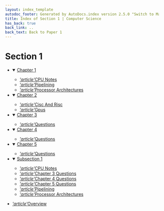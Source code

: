 ```yaml
---
layout: index_template
autodoc_footer: Generated by AutoDocs.index version 2.5.0 "Switch to Material Icons" ⓒ Starwort, 2020
title: Index of Section 1 | Computer Science
has_back: true
back_link: ..
back_text: Back to Paper 1
---
```


# **Section 1**

- <details open><summary><a href='./chapter_1'>Chapter 1</a></summary>

  - <a href='./chapter_1/CPU_notes.md'><i title='MD file' class="material-icons">'article'</i>CPU Notes</a>
  - <a href='./chapter_1/pipelining.md'><i title='MD file' class="material-icons">'article'</i>Pipelining</a>
  - <a href='./chapter_1/processor_architectures.md'><i title='MD file' class="material-icons">'article'</i>Processor Architectures</a>

  </details>
- <details open><summary><a href='./chapter_2'>Chapter 2</a></summary>

  - <a href='./chapter_2/cisc_and_risc.md'><i title='MD file' class="material-icons">'article'</i>Cisc And Risc</a>
  - <a href='./chapter_2/gpus.md'><i title='MD file' class="material-icons">'article'</i>Gpus</a>

  </details>
- <details open><summary><a href='./chapter_3'>Chapter 3</a></summary>

  - <a href='./chapter_3/questions.md'><i title='MD file' class="material-icons">'article'</i>Questions</a>

  </details>
- <details open><summary><a href='./chapter_4'>Chapter 4</a></summary>

  - <a href='./chapter_4/questions.md'><i title='MD file' class="material-icons">'article'</i>Questions</a>

  </details>
- <details open><summary><a href='./chapter_5'>Chapter 5</a></summary>

  - <a href='./chapter_5/questions.md'><i title='MD file' class="material-icons">'article'</i>Questions</a>

  </details>
- <details open><summary><a href='./subsection_1'>Subsection 1</a></summary>

  - <a href='./subsection_1/CPU_notes.md'><i title='MD file' class="material-icons">'article'</i>CPU Notes</a>
  - <a href='./subsection_1/chapter_3_questions.md'><i title='MD file' class="material-icons">'article'</i>Chapter 3 Questions</a>
  - <a href='./subsection_1/chapter_4_questions.md'><i title='MD file' class="material-icons">'article'</i>Chapter 4 Questions</a>
  - <a href='./subsection_1/chapter_5_questions.md'><i title='MD file' class="material-icons">'article'</i>Chapter 5 Questions</a>
  - <a href='./subsection_1/pipelining.md'><i title='MD file' class="material-icons">'article'</i>Pipelining</a>
  - <a href='./subsection_1/processor_architectures.md'><i title='MD file' class="material-icons">'article'</i>Processor Architectures</a>

  </details>
- <a href='./overview.md'><i title='MD file' class="material-icons">'article'</i>Overview</a>
